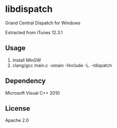 libdispatch
===========
Grand Central Dispatch for Windows

Extracted from iTunes 12.3.1

Usage
-----
1. Install MinGW
2. clang/gcc main.c -omain -Iinclude -L. -ldispatch

Dependency
----------
Microsoft Visual C++ 2010

License
-------
Apache 2.0
